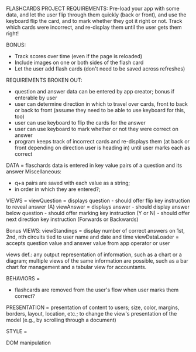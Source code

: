 FLASHCARDS PROJECT REQUIREMENTS:
Pre-load your app with some data, and let the user flip through them quickly (back or front), and use the keyboard flip the card, and to mark whether they got it right or not. Track which cards were incorrect, and re-display them until the user gets them right!

BONUS:
+ Track scores over time (even if the page is reloaded)
+ Include images on one or both sides of the flash card
+ Let the user add flash cards (don't need to be saved across refreshes)

REQUIREMENTS BROKEN OUT:
- question and answer data can be entered by app creator; bonus if enterable by user
- user can determine direction in which to travel over cards, front to back or back to front (assume they need to be able to use keyboard for this, too)
- user can use keyboard to flip the cards for the answer
- user can use keyboard to mark whether or not they were correct on answer
- program keeps track of incorrect cards and re-displays them (at back or front depending on direction user is heading in) until user marks each as correct


DATA =
  flaschards data is entered in key value pairs of a question and its answer
  Miscellaneous:
  - q+a pairs are saved with each value as a string;
  - in order in which they are entered?;


VIEWS =
  viewQuestion = displays question
                - should offer flip key instruction to reveal answer (A)
  viewAnswer = displays answer
                - should display answer below question
                - should offer marking key instruction (Y or N)
                - should offer next direction key instruction (Forwards or Backwards)

  Bonus VIEWS:
  viewStandings = display number of correct answers on 1st, 2nd, nth circuits tied to user name and date and time
  viewDataLoader = accepts question value and answer value from app operator or user

views def.:
any output representation of information,
such as a chart or a diagram; multiple views of
the same information are possible, such as a bar
chart for management and a tabular view for accountants.


BEHAVIORS =
  - flashcards are removed from the user's flow when user marks them correct?


PRESENTATION = presentation of content to users;
size, color, margins, borders, layout, location,
etc.; to change the view's presentation of
the model (e.g., by scrolling through a document)

STYLE = 

DOM manipulation

